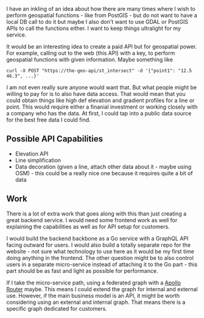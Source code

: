 I have an inkling of an idea about how there are many times where I wish to perform geospatial functions - like from PostGIS - but do not want to have a local DB call to do it but maybe I also don't want to use GDAL or PostGIS APIs to call the functions either. I want to keep things ultralight for my service. 

It would be an interesting idea to create a paid API but for geospatial power. For example, calling out to the web (this API) with a key, to perform geospatial functions with given information. Maybe something like

```shell
curl -X POST "https://the-geo-api/st_intersect" -d '{"point1": "12.5 46.3", ...}'
```

I am not even really sure anyone would want that. But what people might be willing to pay for is to also have data access. That would mean that you could obtain things like high def elevation and gradient profiles for a line or point. This would require either a finanial investment or working closely with a company who has the data. At first, I could tap into a public data source for the best free data I could find.

## Possible API Capabilities

- Elevation API
- Line simplification
- Data decoration (given a line, attach other data about it - maybe using OSM) - this could be a really nice one because it requires quite a bit of data

## Work

There is a lot of extra work that goes along with this than just creating a great backend service. I would need some frontend work as well for explaining the capabilities as well as for API setup for customers.

I would build the backend backbone as a Go service with a GraphQL API facing outward for users. I would also build a totally separate repo for the website - not sure what technology to use here as it would be my first time doing anything in the frontend. The other question might be to also control users in a separate micro-service instead of attaching it to the Go part - this part should be as fast and light as possible for performance.

If I take the micro-service path, using a federated graph with a [Apollo Router](https://www.apollographql.com/docs/router/) maybe. This means I could extend the graph for internal and external use. However, if the main business model is an API, it might be worth considering using an external and internal graph. That means there is a specific graph dedicated for customers. 